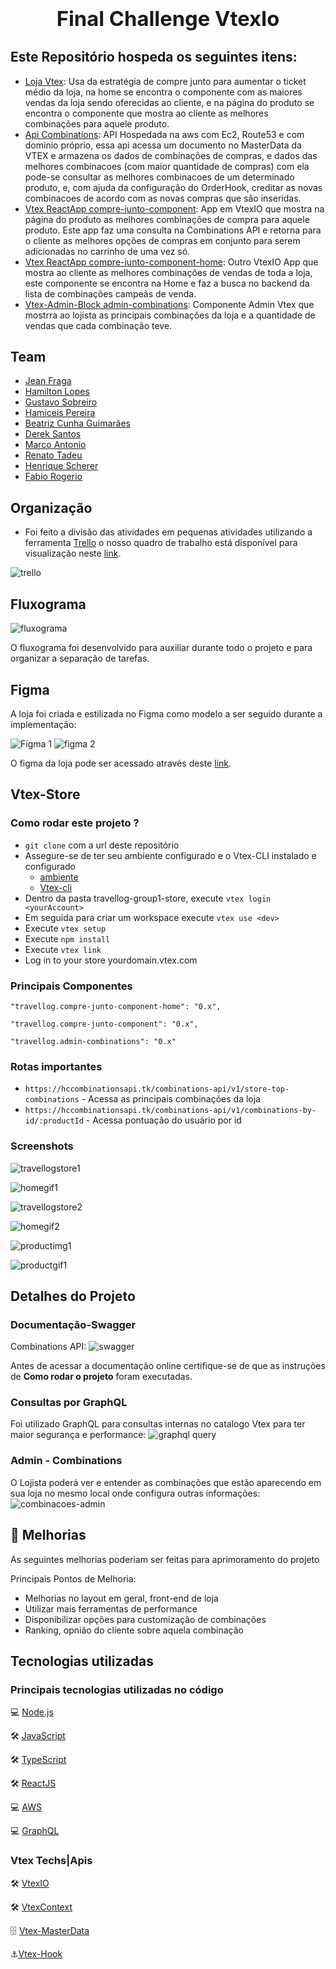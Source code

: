 
### **<h1 align="center">Final Challenge VtexIo</h1>**

## Este Repositório hospeda os seguintes itens:

  * [Loja Vtex](https://github.com/HamiltonLopes/travellog-finalchallenge-theme): Usa da estratégia de compre junto para aumentar o ticket
    médio da loja, na home se encontra o componente com as maiores vendas da loja sendo oferecidas ao cliente, e na página do produto
    se encontra o componente que mostra ao cliente as melhores combinações para aquele produto.
  * [Api Combinations](https://github.com/HamiltonLopes/combinationsAPI): API Hospedada na aws com Ec2, Route53 e com dominio
    próprio, essa api acessa um documento no MasterData da VTEX e armazena os dados de combinações de compras, e dados das melhores
    combinacoes (com maior quantidade de compras) com ela pode-se consultar as melhores combinacoes de um determinado produto, e, com 
    ajuda da configuração do OrderHook, creditar as novas combinacoes de acordo com as novas compras que são inseridas.
  * [Vtex ReactApp compre-junto-component](https://github.com/HamiltonLopes/compreJuntoComponentVtexIO): App em VtexIO que mostra na página
    do produto as melhores combinações de compra para aquele produto. Este app faz uma consulta na Combinations API e retorna para o cliente
    as melhores opções de compras em conjunto para serem adicionadas no carrinho de uma vez só.
  * [Vtex ReactApp compre-junto-component-home](https://github.com/HamiltonLopes/compreJuntoComponentHome): Outro VtexIO App que mostra ao cliente
    as melhores combinações de vendas de toda a loja, este componente se encontra na Home e faz a busca no backend da lista de combinações campeãs 
    de venda.
  * [Vtex-Admin-Block admin-combinations](https://github.com/Eu-Henrique/Componente_Admin_HC3_Travellog): Componente Admin Vtex que mostrra ao lojista
    as principais combinações da loja e a quantidade de vendas que cada combinação teve.

## Team 

  * [Jean Fraga](https://www.linkedin.com/in/jean-fraga/)
  * [Hamilton Lopes](https://www.linkedin.com/in/hamilton-lopes/)
  * [Gustavo Sobreiro](https://www.linkedin.com/in/gustavo-sobreiro-de-assis/)
  * [Hamiceis Pereira](https://www.linkedin.com/in/hamiceis-pereira/)
  * [Beatriz Cunha Guimarães](https://www.linkedin.com/in/mbeatrizcg/)
  * [Derek Santos](https://www.linkedin.com/in/derekcsantos/)
  * [Marco Antonio](https://www.linkedin.com/in/marco-antonio-pereira-esteves-005185113/)
  * [Renato Tadeu](https://www.linkedin.com/in/renato-tadeu)
  * [Henrique Scherer](https://www.linkedin.com/in/henrique-scherer/)
  * [Fabio Rogerio](https://www.linkedin.com/in/fabio-rogerio-234b65223/)

## Organização
  * Foi feito a divisão das atividades em pequenas atividades utilizando a ferramenta [Trello](https://trello.com/)
  o nosso quadro de trabalho está disponível para visualização neste [link](https://trello.com/b/L6qMTBtS/vtex-challenge-travellog-final).
  
  ![trello](https://user-images.githubusercontent.com/9729963/183319914-d0601b1b-bdf9-4460-8b41-147ff1490460.jpg)
  
## Fluxograma
  ![fluxograma](https://user-images.githubusercontent.com/9729963/183322419-27f0d1a4-3183-434e-ad98-ec8ed8587b9d.jpg)
  
  O fluxograma foi desenvolvido para auxiliar durante todo o projeto e para organizar a separação de tarefas.

## Figma
  A loja foi criada e estilizada no Figma como modelo a ser seguido durante a implementação: 
  
  ![Figma 1](https://user-images.githubusercontent.com/9729963/183324147-21b37570-4882-42cc-8d9c-308b8e2f1b47.jpg)
  ![figma 2](https://user-images.githubusercontent.com/9729963/183324154-13ecf51c-1fd6-4f91-b9e8-ad732d5d5061.jpg)
  
  O figma da loja pode ser acessado através deste [link](https://www.figma.com/file/yKrmY8Eh190jfYZmeWX2z0/HC---TravellogFinalChallengeStore?node-id=0%3A1).
  
## Vtex-Store

### Como rodar este projeto ?

* `git clone` com a url deste repositório 
* Assegure-se de ter seu ambiente configurado e o  Vtex-CLI instalado e configurado
  * [ambiente](https://developers.vtex.com/vtex-developer-docs/docs/vtex-io-documentation-1-basicsetup)  
  * [Vtex-cli](https://developers.vtex.com/vtex-developer-docs/docs/vtex-io-documentation-vtex-io-cli-installation-and-command-reference) 
* Dentro da pasta travellog-group1-store, execute   `vtex login  <yourAccount>`    
* Em seguida para criar um workspace execute `vtex use <dev>`
* Execute `vtex setup`
* Execute `npm install`
* Execute `vtex link`
* Log in to your store yourdomain.vtex.com

###  Principais Componentes
  ```"travellog.compre-junto-component-home": "0.x",```
  
  ```"travellog.compre-junto-component": "0.x",```
  
  ```"travellog.admin-combinations": "0.x"```
  
### Rotas importantes
  * `https://hccombinationsapi.tk/combinations-api/v1/store-top-combinations` - Acessa as principais combinações da loja
  * `https://hccombinationsapi.tk/combinations-api/v1/combinations-by-id/:productId` - Acessa pontuação do usuário por id


### Screenshots 
  ![travellogstore1](https://user-images.githubusercontent.com/9729963/183325168-c4587aac-0470-494e-b1d6-d1f4a4bee8af.jpg)
    
  ![homegif1](https://user-images.githubusercontent.com/9729963/183325203-44e9e801-2102-4284-b005-3a36ae5f1e9a.gif)

  ![travellogstore2](https://user-images.githubusercontent.com/9729963/183325217-3662f6bd-228b-4259-8dcc-7acdcc70d505.jpg)  

  ![homegif2](https://user-images.githubusercontent.com/9729963/183325248-976364c7-635e-4a65-9ddb-451a1cbfd24a.gif)

  ![productimg1](https://user-images.githubusercontent.com/9729963/183325373-4e13ac98-5352-4ba5-b596-c77311f29ea7.jpg)

  ![productgif1](https://user-images.githubusercontent.com/9729963/183325273-aed50732-ae9c-4104-94ca-419dd733a80f.gif)

## Detalhes do Projeto
### Documentação-Swagger
  Combinations API:
  ![swagger](https://user-images.githubusercontent.com/9729963/183323556-31e849c9-51ec-4c72-8724-5315ded95baf.jpg)

  Antes de acessar a documentação online certifique-se de que as instruções de **Como rodar o projeto** foram executadas.

### Consultas por GraphQL
  Foi utilizado GraphQL para consultas internas no catalogo Vtex para ter maior segurança e performance:
  ![graphql query](https://user-images.githubusercontent.com/9729963/183323332-fccc91dc-da20-4647-87e8-2bb983dbb349.jpg)

### Admin  - Combinations  
  O Lojista poderá ver e entender as combinações que estão aparecendo em sua loja no mesmo local onde configura outras informações:
  ![combinacoes-admin](https://user-images.githubusercontent.com/9729963/183322887-313a1240-5765-4dbf-80b5-789ed346016f.jpg)
    

## 🚀 Melhorias
As seguintes melhorias poderiam ser feitas para aprimoramento do projeto

Principais Pontos de Melhoria:
 - Melhorias no layout em geral, front-end de loja
 - Utilizar mais ferramentas de performance
 - Disponibilizar opções para customização de combinações
 - Ranking, opnião do cliente sobre aquela combinação

## Tecnologias utilizadas

### Principais tecnologias utilizadas no código

💻 [Node.js](https://nodejs.org/)

🛠 [JavaScript](https://www.javascript.com/)

🛠 [TypeScript](https://www.typescriptlang.org/)

🛠 [ReactJS](https://pt-br.reactjs.org/)

💻 [AWS](https://aws.amazon.com/pt/)

💻 [GraphQL](https://graphql.org/)

### Vtex Techs|Apis

🛠 [VtexIO](https://vtex.com/pt-br/blog/vtex-book/vtexbook-vtex-io/)

🛠 [VtexContext](https://developers.vtex.com/vtex-developer-docs/reference-edit/catalog-api-get-product-context)

🗄️ [Vtex-MasterData](https://developers.vtex.com/vtex-rest-api/reference/master-data-api-v2-overview)

⚓[Vtex-Hook](https://developers.vtex.com/vtex-rest-api/docs/orders-feed)
